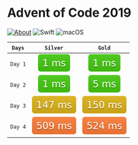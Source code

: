 # Advent of Code 2019

[![About](https://img.shields.io/badge/Advent_Of_Code-2019-brightgreen.svg)](https://adventofcode.com/2019/about)
![Swift](https://img.shields.io/badge/Swift-5.0-orange.svg)
![macOS](https://img.shields.io/badge/Platform-macOS-lightgrey.svg)

<!--- Start --->
| `Days` | `Silver` | `Gold` |
|:-:|:-:|:-:|
| `Day 1` | [![silver](/Swift/Metrics/day01_silver.svg)](/Swift/Swift/Advent/day01.swift) | [![gold](/Swift/Metrics/day01_gold.svg)](/Swift/Swift/Advent/day01.swift) |
| `Day 2` | [![silver](/Swift/Metrics/day02_silver.svg)](/Swift/Swift/Advent/day02.swift) | [![gold](/Swift/Metrics/day02_gold.svg)](/Swift/Swift/Advent/day02.swift) |
| `Day 3` | [![silver](/Swift/Metrics/day03_silver.svg)](/Swift/Swift/Advent/day03.swift) | [![gold](/Swift/Metrics/day03_gold.svg)](/Swift/Swift/Advent/day03.swift) |
| `Day 4` | [![silver](/Swift/Metrics/day04_silver.svg)](/Swift/Swift/Advent/day04.swift) | [![gold](/Swift/Metrics/day04_gold.svg)](/Swift/Swift/Advent/day04.swift) |
